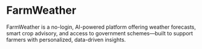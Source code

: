 # FarmWeather
FarmWeather is a no-login, AI-powered platform offering weather forecasts, smart crop advisory, and access to government schemes—built to support farmers with personalized, data-driven insights.

